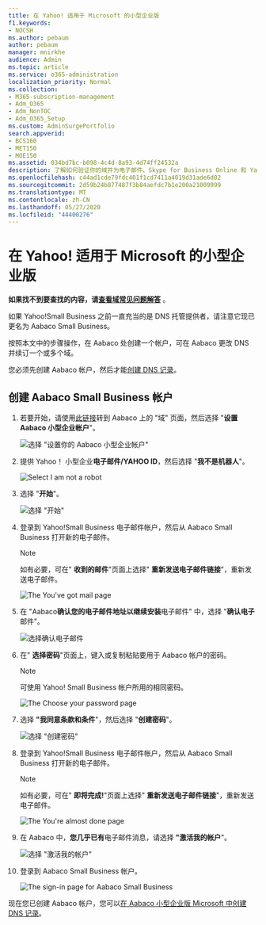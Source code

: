 ```yaml
---
title: 在 Yahoo! 适用于 Microsoft 的小型企业版
f1.keywords:
- NOCSH
ms.author: pebaum
author: pebaum
manager: mnirkhe
audience: Admin
ms.topic: article
ms.service: o365-administration
localization_priority: Normal
ms.collection:
- M365-subscription-management
- Adm_O365
- Adm_NonTOC
- Adm_O365_Setup
ms.custom: AdminSurgePortfolio
search.appverid:
- BCS160
- MET150
- MOE150
ms.assetid: 034bd7bc-b098-4c4d-8a93-4d74ff24532a
description: 了解如何验证你的域并为电子邮件、Skype for Business Online 和 Yahoo！中的其他服务设置 DNS 记录 适用于 Microsoft 的小型企业版。
ms.openlocfilehash: c44ad1cde79fdc401f1cd7411a4019d31ade6d02
ms.sourcegitcommit: 2d59b24b877487f3b84aefdc7b1e200a21009999
ms.translationtype: MT
ms.contentlocale: zh-CN
ms.lasthandoff: 05/27/2020
ms.locfileid: "44400276"
---
```

# <a name="create-dns-records-at-yahoo-small-business-for-microsoft"></a>在 Yahoo! 适用于 Microsoft 的小型企业版

 **如果找不到要查找的内容，请[查看域常见问题解答](../setup/domains-faq.md)** 。 
  
如果 Yahoo!Small Business 之前一直充当的是 DNS 托管提供者，请注意它现已更名为 Aabaco Small Business。
  
按照本文中的步骤操作，在 Aabaco 处创建一个帐户，可在 Aabaco 更改 DNS 并续订一个或多个域。
  
您必须先创建 Aabaco 帐户，然后才能[创建 DNS 记录](../get-help-with-domains/create-dns-records-at-any-dns-hosting-provider.md)。

  
## <a name="create-an-aabaco-small-business-account"></a>创建 Aabaco Small Business 帐户

1. 若要开始，请使用[此链接](https://www.luminate.com/services/)转到 Aabaco 上的 "域" 页面，然后选择 "**设置 Aabaco 小型企业帐户**"。
    
    ![选择 "设置你的 Aabaco 小型企业帐户"](../../media/d708f272-d42f-40a1-9aaf-d05d8cfd55cf.png)
  
2. 提供 Yahoo！ 小型企业**电子邮件/YAHOO ID**，然后选择 "**我不是机器人**"。
    
    ![Select I am not a robot](../../media/ded4b5dd-4e04-4baa-ae31-8426b5799151.png)
  
3. 选择 "**开始**"。
    
    ![选择 "开始"](../../media/6674707d-c222-4f0d-bec4-229d39ab2499.png)
  
4. 登录到 Yahoo!Small Business 电子邮件帐户，然后从 Aabaco Small Business 打开新的电子邮件。
    
    > [!NOTE]
    > 如有必要，可在" **收到的邮件**"页面上选择" **重新发送电子邮件链接**"，重新发送电子邮件。 
  
    ![The You've got mail page](../../media/2e02fc30-6cca-40d6-bb64-131a41b4a369.png)
  
5. 在 "Aabaco**确认您的电子邮件地址以继续安装**电子邮件" 中，选择 "**确认电子**邮件"。
    
    ![选择确认电子邮件](../../media/eb5f5526-6f90-4a10-83a7-5249a1ebd562.png)
  
6. 在" **选择密码**"页面上，键入或复制粘贴要用于 Aabaco 帐户的密码。 
    
    > [!NOTE]
    > 可使用 Yahoo! Small Business 帐户所用的相同密码。 
  
    ![The Choose your password page](../../media/cc592345-72d1-4a41-9410-a1f3345cfd1d.png)
  
7. 选择 **"我同意条款和条件**"，然后选择 "**创建密码**"。
    
    ![选择 "创建密码"](../../media/434aa6a3-076e-4abf-a9cf-31145786e819.png)
  
8. 登录到 Yahoo!Small Business 电子邮件帐户，然后从 Aabaco Small Business 打开新的电子邮件。
    
    > [!NOTE]
    > 如有必要，可在" **即将完成!**"页面上选择" **重新发送电子邮件链接**"，重新发送电子邮件。 
  
    ![The You're almost done page](../../media/1a4142a3-e140-48a8-9c80-aa126ff08179.png)
  
9. 在 Aabaco 中，**您几乎已有**电子邮件消息，请选择 **"激活我的帐户**"。
    
    ![选择 "激活我的帐户"](../../media/e76d5edc-d8ba-4d8d-872d-d916716c3618.png)
  
10. 登录到 Aabaco Small Business 帐户。
    
    ![The sign-in page for Aabaco Small Business](../../media/4ef3cfc3-26da-4e03-932b-9346ef217848.png)
  
现在您已创建 Aabaco 帐户，您可以[在 Aabaco 小型企业版 Microsoft 中创建 DNS 记录](../get-help-with-domains/create-dns-records-at-any-dns-hosting-provider.md)。
  
